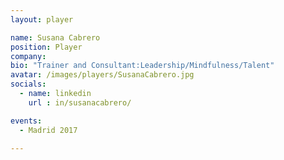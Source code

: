 ```yaml
---
layout: player

name: Susana Cabrero
position: Player
company: 
bio: "Trainer and Consultant:Leadership/Mindfulness/Talent"
avatar: /images/players/SusanaCabrero.jpg
socials:
  - name: linkedin
    url : in/susanacabrero/

events:
  - Madrid 2017

---
```

